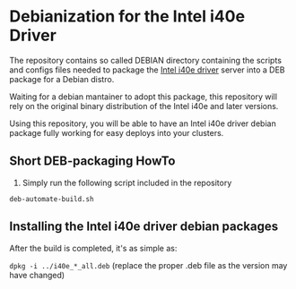 # Debianization for the Intel i40e Driver

The repository contains so called DEBIAN directory containing the scripts and configs files needed to package the
[Intel i40e driver]() server into a DEB package for a Debian distro.

Waiting for a debian mantainer to adopt this package, this repository will rely on the original
binary distribution of the Intel i40e and later versions.

Using this repository, you will be able to have an Intel i40e driver debian package fully working for easy deploys into your clusters.

## Short DEB-packaging HowTo

1. Simply run the following script included in the repository

```deb-automate-build.sh```

## Installing the Intel i40e driver debian packages

After the build is completed, it's as simple as:

```dpkg -i ../i40e_*_all.deb``` (replace the proper .deb file as the version may have changed)
